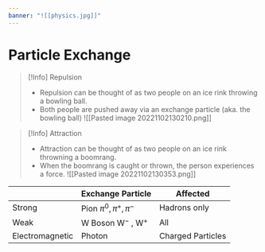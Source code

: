 ```yaml
---
banner: "![[physics.jpg]]"
---
```


# Particle Exchange

> [!Info]  Repulsion
> - Repulsion can be thought of as two people on an ice rink throwing a bowling ball.
> - Both people are pushed away via an exchange particle (aka. the bowling ball)
> ![[Pasted image 20221102130210.png]]

> [!Info] Attraction
> - Attraction can be thought of as two people on an ice rink throwning a boomrang.
> - When the boomrang is caught or thrown, the person experiences a force.
> ![[Pasted image 20221102130353.png]]



|                 | Exchange Particle | Affected          |
|-----------------|-------------------|-------------------|
| Strong          | Pion $\pi^0, \pi^{+},\pi^-$     | Hadrons only      |
| Weak            | W Boson W$^-$ , W$^+$ | All               |
| Electromagnetic | Photon        | Charged Particles |
